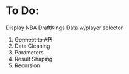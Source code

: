 # To Do:


Display NBA DraftKings Data w/player selector

1. ~~Connect to API~~
2. Data Cleaning
3. Parameters
4. Result Shaping
5. Recursion